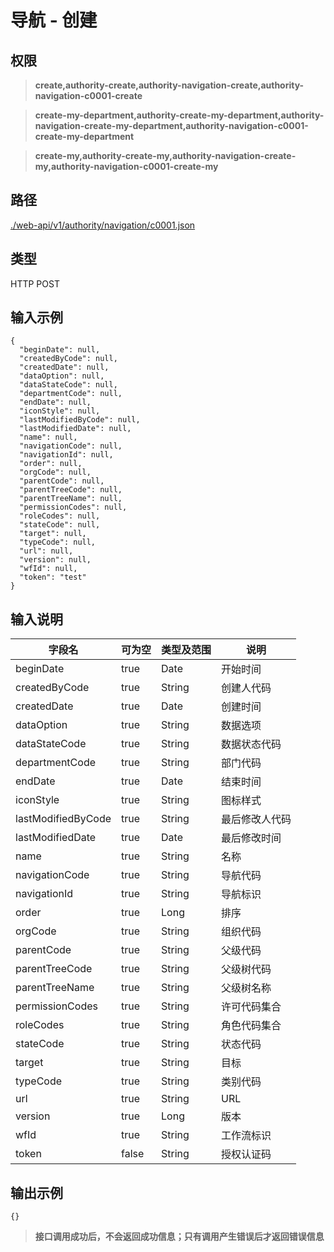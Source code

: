 # 导航 - 创建

## 权限

> **create,authority-create,authority-navigation-create,authority-navigation-c0001-create**

> **create-my-department,authority-create-my-department,authority-navigation-create-my-department,authority-navigation-c0001-create-my-department**

> **create-my,authority-create-my,authority-navigation-create-my,authority-navigation-c0001-create-my**

## 路径

[./web-api/v1/authority/navigation/c0001.json](./c0001.json)

## 类型

HTTP POST

## 输入示例

```
{
  "beginDate": null,
  "createdByCode": null,
  "createdDate": null,
  "dataOption": null,
  "dataStateCode": null,
  "departmentCode": null,
  "endDate": null,
  "iconStyle": null,
  "lastModifiedByCode": null,
  "lastModifiedDate": null,
  "name": null,
  "navigationCode": null,
  "navigationId": null,
  "order": null,
  "orgCode": null,
  "parentCode": null,
  "parentTreeCode": null,
  "parentTreeName": null,
  "permissionCodes": null,
  "roleCodes": null,
  "stateCode": null,
  "target": null,
  "typeCode": null,
  "url": null,
  "version": null,
  "wfId": null,
  "token": "test"
}
```

## 输入说明

字段名|可为空|类型及范围|说明
---|---|---|---
beginDate|true|Date|开始时间
createdByCode|true|String|创建人代码
createdDate|true|Date|创建时间
dataOption|true|String|数据选项
dataStateCode|true|String|数据状态代码
departmentCode|true|String|部门代码
endDate|true|Date|结束时间
iconStyle|true|String|图标样式
lastModifiedByCode|true|String|最后修改人代码
lastModifiedDate|true|Date|最后修改时间
name|true|String|名称
navigationCode|true|String|导航代码
navigationId|true|String|导航标识
order|true|Long|排序
orgCode|true|String|组织代码
parentCode|true|String|父级代码
parentTreeCode|true|String|父级树代码
parentTreeName|true|String|父级树名称
permissionCodes|true|String|许可代码集合
roleCodes|true|String|角色代码集合
stateCode|true|String|状态代码
target|true|String|目标
typeCode|true|String|类别代码
url|true|String|URL
version|true|Long|版本
wfId|true|String|工作流标识
token|false|String|授权认证码

## 输出示例

```
{}
```

> **接口调用成功后，不会返回成功信息；只有调用产生错误后才返回错误信息**